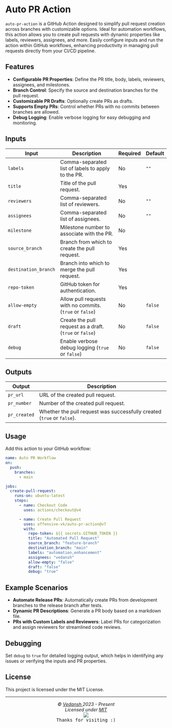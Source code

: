# Auto PR Action

`auto-pr-action` is a GitHub Action designed to simplify pull request creation across branches with customizable options. Ideal for automation workflows, this action allows you to create pull requests with dynamic properties like labels, reviewers, assignees, and more. Easily configure inputs and run the action within GitHub workflows, enhancing productivity in managing pull requests directly from your CI/CD pipeline.

## Features

- **Configurable PR Properties**: Define the PR title, body, labels, reviewers, assignees, and milestones.
- **Branch Control**: Specify the source and destination branches for the pull request.
- **Customizable PR Drafts**: Optionally create PRs as drafts.
- **Supports Empty PRs**: Control whether PRs with no commits between branches are allowed.
- **Debug Logging**: Enable verbose logging for easy debugging and monitoring.

## Inputs

| Input              | Description                                                | Required | Default |
|--------------------|------------------------------------------------------------|----------|---------|
| `labels`           | Comma-separated list of labels to apply to the PR.         | No       | `""`    |
| `title`            | Title of the pull request.                                 | Yes      |         |
| `reviewers`        | Comma-separated list of reviewers.                         | No       | `""`    |
| `assignees`        | Comma-separated list of assignees.                         | No       | `""`    |
| `milestone`        | Milestone number to associate with the PR.                 | No       |         |
| `source_branch`    | Branch from which to create the pull request.              | Yes      |         |
| `destination_branch` | Branch into which to merge the pull request.             | Yes      |         |
| `repo-token`       | GitHub token for authentication.                           | Yes      |         |
| `allow-empty`   | Allow pull requests with no commits. (`true` or `false`)   | No       | `false` |
| `draft`         | Create the pull request as a draft. (`true` or `false`)    | No       | `false` |
| `debug`            | Enable verbose debug logging (`true` or `false`)           | No       | `false` |

## Outputs

| Output       | Description                                     |
|--------------|-------------------------------------------------|
| `pr_url`     | URL of the created pull request.                |
| `pr_number`  | Number of the created pull request.             |
| `pr_created` | Whether the pull request was successfully created (`true` or `false`). |

## Usage

Add this action to your GitHub workflow:

```yaml
name: Auto PR Workflow
on:
  push:
    branches:
      - main

jobs:
  create-pull-request:
    runs-on: ubuntu-latest
    steps:
      - name: Checkout Code
        uses: actions/checkout@v4

      - name: Create Pull Request
        uses: offensive-vk/auto-pr-action@v7
        with:
          repo-token: ${{ secrets.GITHUB_TOKEN }}
          title: "Automated Pull Request"
          source_branch: "feature-branch"
          destination_branch: "main"
          labels: "automation,enhancement"
          assignees: "vedansh"
          allow-empty: "false"
          draft: "false"
          debug: "true"
```

## Example Scenarios

- **Automate Release PRs**: Automatically create PRs from development branches to the release branch after tests.
- **Dynamic PR Descriptions**: Generate a PR body based on a markdown file.
- **PRs with Custom Labels and Reviewers**: Label PRs for categorization and assign reviewers for streamlined code reviews.

## Debugging

Set `debug` to `true` for detailed logging output, which helps in identifying any issues or verifying the inputs and PR properties.

## License

This project is licensed under the MIT License.

***

<p align="center">
  <i>&copy; <a href="https://github.com/offensive-vk/">Vedansh </a> 2023 - Present</i><br>
  <i>Licensed under <a href="https://github.com/offensive-vk/auto-pr-action/tree/master/LICENSE">MIT</a></i><br>
  <a href="https://github.com/TheHamsterBot"><img src="https://i.ibb.co/4KtpYxb/octocat-clean-mini.png" /></a><br>
  <kbd>Thanks for visiting :)</kbd>
</p>